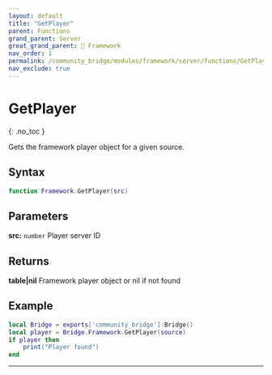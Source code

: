```yaml
---
layout: default
title: "GetPlayer"
parent: Functions
grand_parent: Server
great_grand_parent: 🧩 Framework
nav_order: 1
permalink: /community_bridge/modules/framework/server/functions/GetPlayer/
nav_exclude: true
---
```


# GetPlayer
{: .no_toc }

Gets the framework player object for a given source.

## Syntax

```lua
function Framework.GetPlayer(src)
```

## Parameters

**src:** `number`
Player server ID

## Returns

**table|nil**
Framework player object or nil if not found

## Example

```lua
local Bridge = exports['community_bridge']:Bridge()
local player = Bridge.Framework.GetPlayer(source)
if player then
    print("Player found")
end
```

---